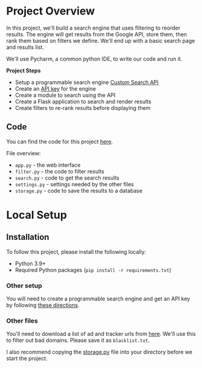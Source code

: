 # Project Overview

In this project, we'll build a search engine that uses filtering to reorder results.  The engine will get results from the Google API, store them, then rank them based on filters we define.  We'll end up with a basic search page and results list.

We'll use Pycharm, a common python IDE, to write our code and run it.

**Project Steps**

* Setup a programmable search engine [Custom Search API](https://developers.google.com/custom-search/v1/introduction)
* Create an [API key](https://console.cloud.google.com/apis/credentials) for the engine
* Create a module to search using the API
* Create a Flask application to search and render results
* Create filters to re-rank results before displaying them


## Code

You can find the code for this project [here](https://github.com/dataquestio/project-walkthroughs/tree/master/search).

File overview:

* `app.py` - the web interface
* `filter.py` - the code to filter results
* `search.py` - code to get the search results
* `settings.py` - settings needed by the other files
* `storage.py` - code to save the results to a database

# Local Setup

## Installation

To follow this project, please install the following locally:

* Python 3.9+
* Required Python packages (`pip install -r requirements.txt`)

### Other setup

You will need to create a programmable search engine and get an API key by following [these directions](https://developers.google.com/custom-search/v1/introduction).

### Other files

You'll need to download a list of ad and tracker urls from [here](https://raw.githubusercontent.com/notracking/hosts-blocklists/master/dnscrypt-proxy/dnscrypt-proxy.blacklist.txt).  We'll use this to filter out bad domains.  Please save it as `blacklist.txt`.

I also recommend copying the [storage.py](https://github.com/dataquestio/project-walkthroughs/blob/master/search/storage.py) file into your directory before we start the project.
